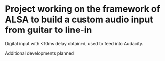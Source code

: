 # Project working on the framework of ALSA to build a custom audio input from guitar to line-in

Digital input with <10ms delay obtained, used to feed into Audacity.

Additional developments planned
